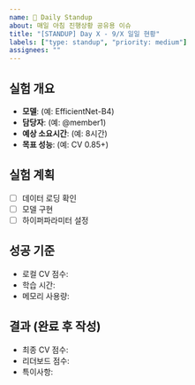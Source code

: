 ```yaml
---
name: 📅 Daily Standup
about: 매일 아침 진행상황 공유용 이슈
title: "[STANDUP] Day X - 9/X 일일 현황"
labels: ["type: standup", "priority: medium"]
assignees: ""
---
```


## 실험 개요
- **모델**: (예: EfficientNet-B4)
- **담당자**: (예: @member1)
- **예상 소요시간**: (예: 8시간)
- **목표 성능**: (예: CV 0.85+)

## 실험 계획
- [ ] 데이터 로딩 확인
- [ ] 모델 구현 
- [ ] 하이퍼파라미터 설정

## 성공 기준
- 로컬 CV 점수:  
- 학습 시간:  
- 메모리 사용량:  

## 결과 (완료 후 작성)
- 최종 CV 점수:
- 리더보드 점수:
- 특이사항:

